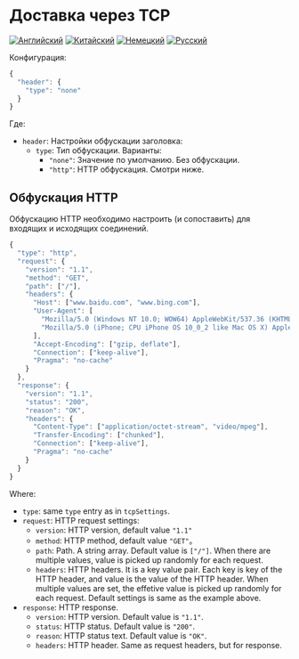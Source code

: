# Доставка через TCP

[![Английский](../../resources/english.svg)](https://www.v2ray.com/en/configuration/transport/tcp.html) [![Китайский](../../resources/chinese.svg)](https://www.v2ray.com/chapter_02/transport/tcp.html) [![Немецкий](../../resources/german.svg)](https://www.v2ray.com/de/configuration/transport/tcp.html) [![Русский](../../resources/russian.svg)](https://www.v2ray.com/ru/configuration/transport/tcp.html)

Конфигурация:

```javascript
{
  "header": {
    "type": "none"
  }
}
```

Где:

* `header`: Настройки обфускации заголовка: 
  * `type`: Тип обфускации. Варианты: 
    * `"none"`: Значение по умолчанию. Без обфускации.
    * `"http"`: HTTP обфускация. Смотри ниже.

## Обфускация HTTP

Обфускацию HTTP необходимо настроить (и сопоставить) для входящих и исходящих соединений.

```javascript
{
  "type": "http",
  "request": {
    "version": "1.1",
    "method": "GET",
    "path": ["/"],
    "headers": {
      "Host": ["www.baidu.com", "www.bing.com"],
      "User-Agent": [
        "Mozilla/5.0 (Windows NT 10.0; WOW64) AppleWebKit/537.36 (KHTML, like Gecko) Chrome/53.0.2785.143 Safari/537.36",
        "Mozilla/5.0 (iPhone; CPU iPhone OS 10_0_2 like Mac OS X) AppleWebKit/601.1 (KHTML, like Gecko) CriOS/53.0.2785.109 Mobile/14A456 Safari/601.1.46"
      ],
      "Accept-Encoding": ["gzip, deflate"],
      "Connection": ["keep-alive"],
      "Pragma": "no-cache"
    }
  },
  "response": {
    "version": "1.1",
    "status": "200",
    "reason": "OK",
    "headers": {
      "Content-Type": ["application/octet-stream", "video/mpeg"],
      "Transfer-Encoding": ["chunked"],
      "Connection": ["keep-alive"],
      "Pragma": "no-cache"
    }
  }
}
```

Where:

* `type`: same `type` entry as in `tcpSettings`.
* `request`: HTTP request settings: 
  * `version`: HTTP version, default value `"1.1"`
  * `method`: HTTP method, default value `"GET"`。
  * `path`: Path. A string array. Default value is `["/"]`. When there are multiple values, value is picked up randomly for each request.
  * `headers`: HTTP headers. It is a key value pair. Each key is key of the HTTP header, and value is the value of the HTTP header. When multiple values are set, the effetive value is picked up randomly for each request. Default settings is same as the example above.
* `response`: HTTP response. 
  * `version`: HTTP version. Default value is `"1.1"`.
  * `status`: HTTP status. Default value is `"200"`.
  * `reason`: HTTP status text. Default value is `"OK"`.
  * `headers`: HTTP header. Same as request headers, but for response.
